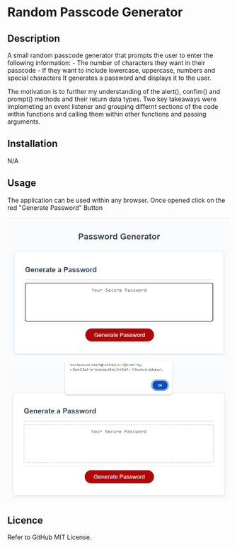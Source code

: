 # Random Passcode Generator
## Description
A small random passcode generator that prompts the user to enter the following information: 
    - The number of characters they want in their passcode
    - If they want to include lowercase, uppercase, numbers and special characters
It generates a password and displays it to the user.

The motivation is to further my understanding of the alert(), confim() and prompt() methods and their return data types. Two key takeaways were implemeting an event listener and grouping differnt sections of the code within functions and calling them within other functions and passing arguments.

## Installation

N/A

## Usage

The application can be used within any browser. Once opened click on the red "Generate Password" Button

![alt text= Before pressing](<Assets/Images/Before Pressing.png>)
![alt text= Generated password](<Assets/Images/Generated Password.png>)

## Licence

Refer to GitHub MIT License.